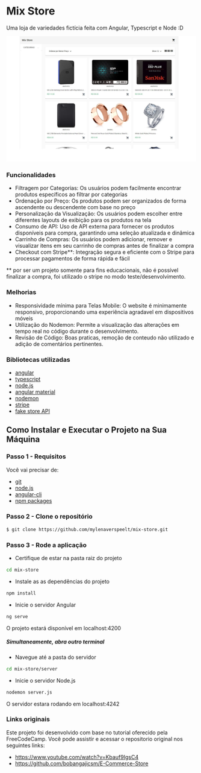 # Mix Store

Uma loja de variedades fictícia feita com Angular, Typescript e Node :D

<img src="./src/app/public/images/mix-store-print.jpg">

### Funcionalidades

- Filtragem por Categorias: Os usuários podem facilmente encontrar produtos específicos ao filtrar por categorias
- Ordenação por Preço: Os produtos podem ser organizados de forma ascendente ou descendente com base no preço
- Personalização da Visualização: Os usuários podem escolher entre diferentes layouts de exibição para os produtos na tela
- Consumo de API: Uso de API externa para fornecer os produtos disponíveis para compra, garantindo uma seleção atualizada e dinâmica
- Carrinho de Compras: Os usuários podem adicionar, remover e visualizar itens em seu carrinho de compras antes de finalizar a compra
- Checkout com Stripe**: Integração segura e eficiente com o Stripe para processar pagamentos de forma rápida e fácil

** por ser um projeto somente para fins educacionais, não é possível finalizar a compra, foi utilizado o stripe no modo teste/desenvolvimento.

### Melhorias

- Responsividade mínima para Telas Mobile: O website é minimamente responsivo, proporcionando uma experiência agradavel em dispositivos móveis
- Utilização do Nodemon: Permite a visualização das alterações em tempo real no código durante o desenvolvimento.
- Revisão de Código: Boas praticas, remoção de conteudo não utilizado e adição de comentários pertinentes.

### Bibliotecas utilizadas

- [angular](https://angular.io/)
- [typescript](https://www.typescriptlang.org/)
- [node.js](https://nodejs.org/en)
- [angular material](https://material.angular.io/)
- [nodemon](https://www.npmjs.com/package/nodemon)
- [stripe](https://stripe.com/br)
- [fake store API](https://fakestoreapi.com/)

## Como Instalar e Executar o Projeto na Sua Máquina

### Passo 1 - Requisitos

Você vai precisar de:

- [git](https://git-scm.com/)
- [node.js](https://nodejs.org/en)
- [angular-cli](https://angular.io/cli)
- [npm packages](https://www.npmjs.com/)

### Passo 2 - Clone o repositório

```sh
$ git clone https://github.com/mylenaverspeelt/mix-store.git
```

### Passo 3 - Rode a aplicação

- Certifique de estar na pasta raiz do projeto

```sh
cd mix-store
```
- Instale as  as dependências do projeto

```sh
npm install
```

- Inicie o servidor Angular

```sh
ng serve
```

O projeto estará disponível em localhost:4200

##### Simultaneamente, abra outro terminal
- Navegue até a pasta do servidor

```sh
cd mix-store/server
```

- Inicie o servidor Node.js

```sh
nodemon server.js
```
O servidor estara rodando em localhost:4242

### Links originais

Este projeto foi desenvolvido com base no tutorial oferecido pela FreeCodeCamp. Você pode assistir e acessar o repositorio original nos seguintes links:

- https://www.youtube.com/watch?v=Kbauf9IgsC4
- https://github.com/bobangajicsm/E-Commerce-Store


